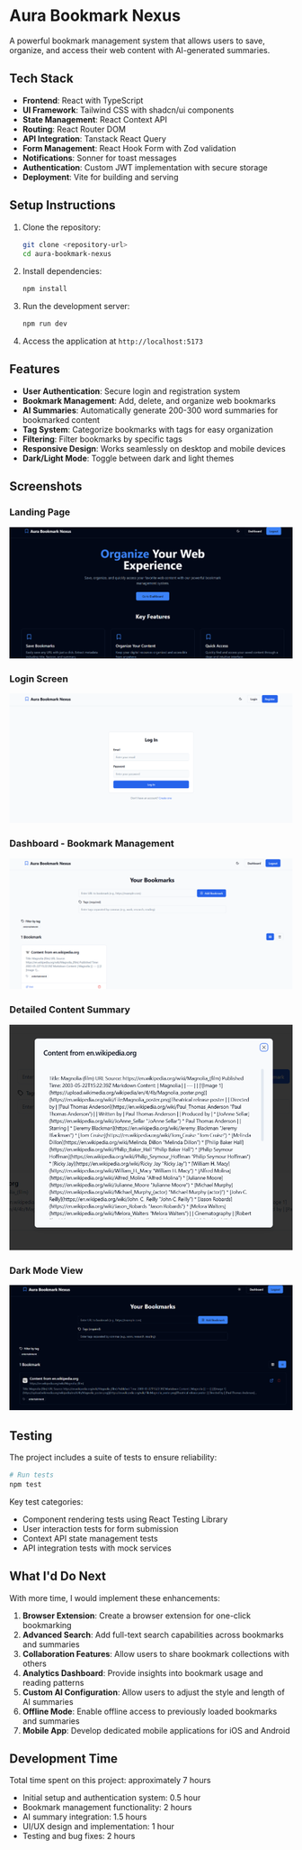 
# Aura Bookmark Nexus

A powerful bookmark management system that allows users to save, organize, and access their web content with AI-generated summaries.

## Tech Stack

- **Frontend**: React with TypeScript
- **UI Framework**: Tailwind CSS with shadcn/ui components
- **State Management**: React Context API
- **Routing**: React Router DOM
- **API Integration**: Tanstack React Query
- **Form Management**: React Hook Form with Zod validation
- **Notifications**: Sonner for toast messages
- **Authentication**: Custom JWT implementation with secure storage
- **Deployment**: Vite for building and serving

## Setup Instructions

1. Clone the repository:
   ```bash
   git clone <repository-url>
   cd aura-bookmark-nexus
   ```

2. Install dependencies:
   ```bash
   npm install
   ```

3. Run the development server:
   ```bash
   npm run dev
   ```

4. Access the application at `http://localhost:5173`

## Features

- **User Authentication**: Secure login and registration system
- **Bookmark Management**: Add, delete, and organize web bookmarks
- **AI Summaries**: Automatically generate 200-300 word summaries for bookmarked content
- **Tag System**: Categorize bookmarks with tags for easy organization
- **Filtering**: Filter bookmarks by specific tags
- **Responsive Design**: Works seamlessly on desktop and mobile devices
- **Dark/Light Mode**: Toggle between dark and light themes

## Screenshots

### Landing Page
![Landing Page](public/lovable-uploads/433d4e2c-d27c-4cea-b789-d2efbaf0f067.png)

### Login Screen
![Login Screen](public/lovable-uploads/71ce29ed-69d2-46c4-90e3-0066c4655da2.png)

### Dashboard - Bookmark Management
![Dashboard](public/lovable-uploads/b7ae6c7f-c87e-40e8-b635-731f442a96cd.png)

### Detailed Content Summary
![Content Summary](public/lovable-uploads/acfa8914-6a7f-44b4-abdf-edd525d350af.png)

### Dark Mode View
![Dark Mode](public/lovable-uploads/ae0a7ac3-ddc5-4856-8d20-0a0479c0071f.png)

## Testing

The project includes a suite of tests to ensure reliability:

```bash
# Run tests
npm test
```

Key test categories:
- Component rendering tests using React Testing Library
- User interaction tests for form submission
- Context API state management tests
- API integration tests with mock services

## What I'd Do Next

With more time, I would implement these enhancements:

1. **Browser Extension**: Create a browser extension for one-click bookmarking
2. **Advanced Search**: Add full-text search capabilities across bookmarks and summaries
3. **Collaboration Features**: Allow users to share bookmark collections with others
4. **Analytics Dashboard**: Provide insights into bookmark usage and reading patterns
5. **Custom AI Configuration**: Allow users to adjust the style and length of AI summaries
6. **Offline Mode**: Enable offline access to previously loaded bookmarks and summaries
7. **Mobile App**: Develop dedicated mobile applications for iOS and Android

## Development Time

Total time spent on this project: approximately 7 hours

- Initial setup and authentication system: 0.5 hour
- Bookmark management functionality: 2 hours
- AI summary integration: 1.5 hours
- UI/UX design and implementation: 1 hour
- Testing and bug fixes: 2 hours
